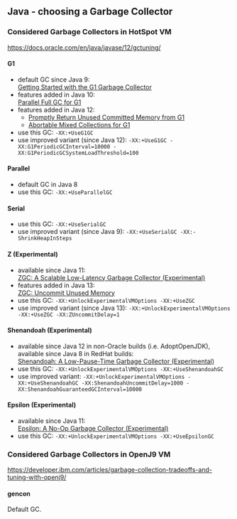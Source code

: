 ## Java - choosing a Garbage Collector

### Considered Garbage Collectors in HotSpot VM
https://docs.oracle.com/en/java/javase/12/gctuning/

#### G1
* default GC since Java 9:  
  [Getting Started with the G1 Garbage Collector](https://www.oracle.com/technetwork/tutorials/tutorials-1876574.html)
* features added in Java 10:  
  [Parallel Full GC for G1](http://openjdk.java.net/jeps/307)
* features added in Java 12:
  * [Promptly Return Unused Committed Memory from G1](http://openjdk.java.net/jeps/346)  
  * [Abortable Mixed Collections for G1](http://openjdk.java.net/jeps/344)  
* use this GC: `-XX:+UseG1GC`
* use improved variant (since Java 12): `-XX:+UseG1GC -XX:G1PeriodicGCInterval=10000 -XX:G1PeriodicGCSystemLoadThreshold=100`

#### Parallel
* default GC in Java 8
* use this GC: `-XX:+UseParallelGC`

#### Serial
* use this GC: `-XX:+UseSerialGC`
* use improved variant (since Java 9): `-XX:+UseSerialGC -XX:-ShrinkHeapInSteps`

#### Z (Experimental)
* available since Java 11:  
  [ZGC: A Scalable Low-Latency Garbage Collector (Experimental)](http://openjdk.java.net/jeps/333)
* features added in Java 13:  
  [ZGC: Uncommit Unused Memory](http://openjdk.java.net/jeps/351)
* use this GC: `-XX:+UnlockExperimentalVMOptions -XX:+UseZGC`
* use improved variant (since Java 13): `-XX:+UnlockExperimentalVMOptions -XX:+UseZGC -XX:ZUncommitDelay=1`

#### Shenandoah (Experimental)
* available since Java 12 in non-Oracle builds (i.e. AdoptOpenJDK), available since Java 8 in RedHat builds:  
  [Shenandoah: A Low-Pause-Time Garbage Collector (Experimental)](http://openjdk.java.net/jeps/189)
* use this GC: `-XX:+UnlockExperimentalVMOptions -XX:+UseShenandoahGC`
* use improved variant: `-XX:+UnlockExperimentalVMOptions -XX:+UseShenandoahGC -XX:ShenandoahUncommitDelay=1000 -XX:ShenandoahGuaranteedGCInterval=10000`

#### Epsilon (Experimental)
* available since Java 11:  
  [Epsilon: A No-Op Garbage Collector (Experimental)](http://openjdk.java.net/jeps/318)
* use this GC: `-XX:+UnlockExperimentalVMOptions -XX:+UseEpsilonGC`

### Considered Garbage Collectors in OpenJ9 VM
https://developer.ibm.com/articles/garbage-collection-tradeoffs-and-tuning-with-openj9/

#### gencon
Default GC.
